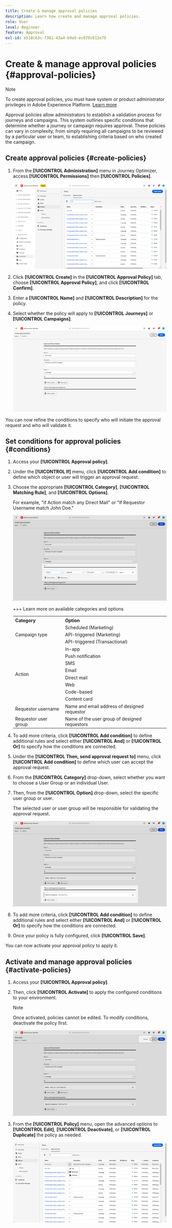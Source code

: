 ```yaml
---
title: Create & manage approval policies
description: Learn how create and manage approval policies.
role: User
level: Beginner
feature: Approval
exl-id: e518cb3c-f361-43a4-b9a5-ec070c612e75
---
```

# Create & manage approval policies {#approval-policies}

>[!NOTE]
>
>To create approval policies, you must have system or product administrator privileges in Adobe Experience Platform. [Learn more](https://experienceleague.adobe.com/en/docs/experience-platform/access-control/home)

Approval policies allow administrators to establish a validation process for journeys and campaigns. This system outlines specific conditions that determine whether a journey or campaign requires approval. These policies can vary in complexity, from simply requiring all campaigns to be reviewed by a particular user or team, to establishing criteria based on who created the campaign.

## Create approval policies {#create-policies}

1. From the **[!UICONTROL Administration]** menu in Journey Optimizer, access **[!UICONTROL Permissions]** then **[!UICONTROL Policies]**.

    ![](assets/policy_create_1.png)

1. Click **[!UICONTROL Create]** in the **[!UICONTROL Approval Policy]** tab, choose **[!UICONTROL Approval Policy]**, and click **[!UICONTROL Confirm]**.

1. Enter a **[!UICONTROL Name]** and **[!UICONTROL Description]** for the policy.

1. Select whether the policy will apply to **[!UICONTROL Journeys]** or **[!UICONTROL Campaigns]**.

    ![](assets/policy_create_2.png)

You can now refine the conditions to specify who will initiate the approval request and who will validate it.

## Set conditions for approval policies {#conditions}

1. Access your **[!UICONTROL Approval policy]**.

1. Under the **[!UICONTROL If]** menu, click **[!UICONTROL Add condition]** to define which object or user will trigger an approval request.

1. Choose the appropriate **[!UICONTROL Category]**, **[!UICONTROL Matching Rule]**, and **[!UICONTROL Options]**. 

    For example, "if Action match any Direct Mail" or "If Requestor Username match John Doe."
  
    ![](assets/policy_condition_1.png)

    +++ Learn more on available categories and options
    <table>
    <tr>
      <th>Category</th>
      <th>Option</th>
    </tr>
    <tr>
      <td rowspan="3">Campaign type</td>
      <td>Scheduled (Marketing)</td>
    </tr>
    <tr>
    <td>API-triggered (Marketing)</td>
    </tr>
    <tr>
    <td>API-triggered (Transactional)</td>
    </tr>
    <tr>
    <td rowspan="8">Action</td>
    <td>In-app</td>
    </tr>
    <tr>
    <td>Push notification</td>
   </tr>
    <tr>
    <td>SMS</td>
    </tr>
    <tr>
    <td>Email</td>
    </tr>
    <tr>
    <td>Direct mail</td>
    </tr>
    <tr>
    <td>Web</td>
    </tr>
    <tr>
    <td>Code-based</td>
    </tr>
    <tr>
    <td>Content card</td>
    </tr>
    <tr>
    <td>Requestor username</td>
    <td>Name and email address of designed requestor</td>
    </tr>
    <tr>
    <td>Requestor user group</td>
    <td>Name of the user group of designed requestors</td>
    </tr>
    </table>


1. To add more criteria, click **[!UICONTROL Add condition]** to define additional rules and select either **[!UICONTROL And]** or **[!UICONTROL Or]** to specify how the conditions are connected.

1. Under the **[!UICONTROL Then, send approval request to]** menu, click **[!UICONTROL Add condition]** to define which user can accept the approval request.

1. From the **[!UICONTROL Category]** drop-down, select whether you want to choose a User Group or an individual User. 

1. Then, from the **[!UICONTROL Option]** drop-down, select the specific user group or user.

    The selected user or user group will be responsible for validating the approval request.

    ![](assets/policy_condition_2.png)

1. To add more criteria, click **[!UICONTROL Add condition]** to define additional rules and select either **[!UICONTROL And]** or **[!UICONTROL Or]** to specify how the conditions are connected.

1. Once your policy is fully configured, click **[!UICONTROL Save]**.

You can now activate your approval policy to apply it.

## Activate and manage approval policies {#activate-policies}

1. Access your **[!UICONTROL Approval policy]**.

1. Then, click **[!UICONTROL Activate]** to apply the configured conditions to your environment.

    >[!NOTE]
    >
    >Once activated, policies cannot be edited. To modify conditions, deactivate the policy first.

    ![](assets/policy_activate_1.png)

1. From the **[!UICONTROL Policy]** menu, open the advanced options to **[!UICONTROL Edit]**, **[!UICONTROL Deactivate]**, or **[!UICONTROL Duplicate]** the policy as needed.

    ![](assets/policy_activate_2.png)
